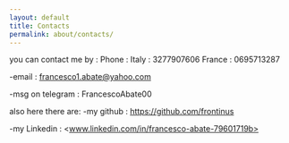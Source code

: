 ```yaml
---
layout: default
title: Contacts
permalink: about/contacts/
---
```


you can contact me by :
 Phone :
  Italy : 3277907606
  France : 0695713287

-email : <francesco1.abate@yahoo.com>

-msg on telegram : FrancescoAbate00

also here there are:
-my github : <https://github.com/frontinus>

-my Linkedin : <www.linkedin.com/in/francesco-abate-79601719b>

